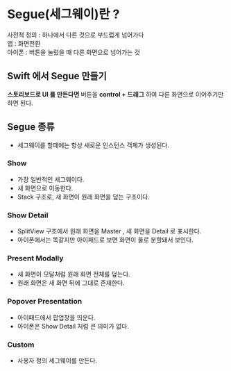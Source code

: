 # Segue(세그웨이)란 ?

사전적 정의 : 하나에서 다른 것으로 부드럽게 넘어가다   
앱 : 화면전환   
아이폰 : 버튼을 눌렀을 때 다른 화면으로 넘어가는 것

## Swift 에서 Segue 만들기
<b>스토리보드로 UI 를 만든다면</b> 버튼을 <b>control + 드래그</b> 하여 다른 화면으로 이어주기만 하면 된다.

## Segue 종류
- 세그웨이를 할때에는 항상 새로운 인스턴스 객체가 생성된다.

### Show
- 가장 일반적인 세그웨이다.
- 새 화면으로 이동한다.
- Stack 구조로, 새 화면이 원래 화면을 덮는 구조이다.

### Show Detail
- SplitView 구조에서 원래 화면을 Master , 새 화면을 Detail 로 표시한다.
- 아이폰에서는 똑같지만 아이패드로 보면 화면이 둘로 분할돼서 보인다.

### Present Modally
- 새 화면이 모달처럼 원래 화면 전체를 덮는다.
- 원래 화면은 새 화면 뒤에 그대로 존재한다.

### Popover Presentation
- 아이패드에서 팝업창을 띄운다.
- 아이폰은 Show Detail 처럼 큰 의미가 없다.

### Custom
- 사용자 정의 세그웨이를 만든다.